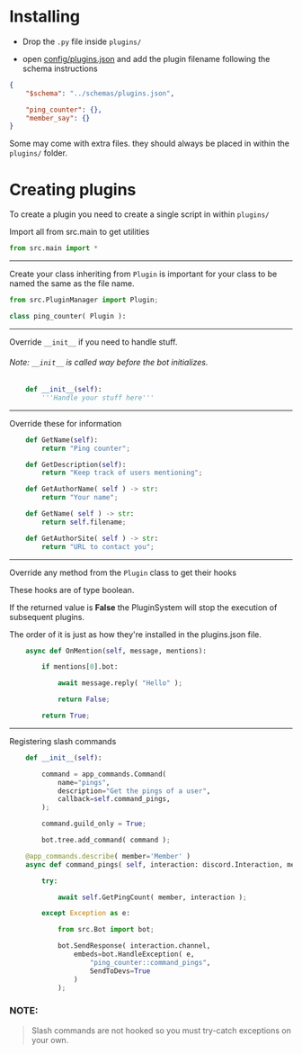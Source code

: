 # Installing

- Drop the `.py` file inside `plugins/`

- open [config/plugins.json](/config/plugins.json) and add the plugin filename following the schema instructions

```json
{
    "$schema": "../schemas/plugins.json",

    "ping_counter": {},
    "member_say": {}
}
```

Some may come with extra files. they should always be placed in within the `plugins/` folder.

# Creating plugins

To create a plugin you need to create a single script in within `plugins/` 

Import all from src.main to get utilities

```py
from src.main import *
```

---

Create your class inheriting from `Plugin` is important for your class to be named the same as the file name.

```py
from src.PluginManager import Plugin;

class ping_counter( Plugin ):
```

---

Override `__init__` if you need to handle stuff.

###### Note: `__init__` is called way before the bot initializes.

```py
    def __init__(self):
        '''Handle your stuff here'''
```

---

Override these for information

```py
    def GetName(self):
        return "Ping counter";

    def GetDescription(self):
        return "Keep track of users mentioning";

    def GetAuthorName( self ) -> str:
        return "Your name";

    def GetName( self ) -> str:
        return self.filename;

    def GetAuthorSite( self ) -> str:
        return "URL to contact you";
```

---

Override any method from the `Plugin` class to get their hooks

These hooks are of type boolean.

If the returned value is **False** the PluginSystem will stop the execution of subsequent plugins.

The order of it is just as how they're installed in the plugins.json file.

```py
    async def OnMention(self, message, mentions):

        if mentions[0].bot:

            await message.reply( "Hello" );

            return False;

        return True;
```

---

Registering slash commands

```py
    def __init__(self):

        command = app_commands.Command(
            name="pings",
            description="Get the pings of a user",
            callback=self.command_pings,
        );

        command.guild_only = True;

        bot.tree.add_command( command );

    @app_commands.describe( member='Member' )
    async def command_pings( self, interaction: discord.Interaction, member: discord.Member ):

        try:

            await self.GetPingCount( member, interaction );

        except Exception as e:

            from src.Bot import bot;

            bot.SendResponse( interaction.channel,
                embeds=bot.HandleException( e,
                    "ping_counter::command_pings",
                    SendToDevs=True
                )
            );
```

### NOTE:
> Slash commands are not hooked so you must try-catch exceptions on your own.
